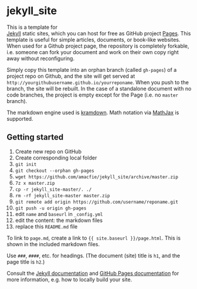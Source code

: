 jekyll_site
===========

This is a template for  
[Jekyll](http://jekyllrb.com/docs/home/)
static sites, which you can host for free as GitHub project 
[Pages](https://help.github.com/categories/20/articles).
This template is useful for simple articles, documents, or book-like websites.
When used for a Github project page, the repository is completely forkable, i.e.
someone can fork your document and work on their own copy right away without
reconfiguring.

Simply copy this template into an orphan branch (called `gh-pages`) of a 
project repo on Github, and the site will get served at 
`http://yourgithubusername.github.io/yourreponame`.
When you push to the branch, the site will be rebuilt.
In the case of a standalone document with no code branches, the project is empty
except for the Page (i.e. no `master` branch).

The markdown engine used is [kramdown](http://kramdown.gettalong.org/).
Math notation via [MathJax](http://www.mathjax.org/) is supported.

## Getting started
1. Create new repo on GitHub
1. Create corresponding local folder
1. `git init`
1. `git checkout --orphan gh-pages`
1. `wget https://github.com/amacfie/jekyll_site/archive/master.zip`
1. `7z x master.zip`
1. `cp -r jekyll_site-master/. ./`
1. `rm -rf jekyll_site-master master.zip`
1. `git remote add origin https://github.com/username/reponame.git`
1. `git push -u origin gh-pages`
1. edit `name` and `baseurl` in `_config.yml`
1. edit the content: the markdown files
1. replace this `README.md` file

To link to `page.md`, create a link to `{{ site.baseurl }}/page.html`.
This is shown in the included markdown files.

Use `###`, `####`, etc. for headings. 
(The document (site) title is `h1`, and the page title is `h2`.)

Consult the 
[Jekyll documentation](http://jekyllrb.com/docs/home/) 
and
[GitHub Pages documentation](https://help.github.com/categories/20/articles)
for more information, e.g. how to locally build your site.
